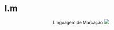 # l.m
<p style="text-align:center;">Linguagem de Marcação</>
<img src="https://www.tremplin-numerique.org/wp-content/uploads/2021/08/1629136302_Quest-ce-quun-langage-de-balisage.jpg">
